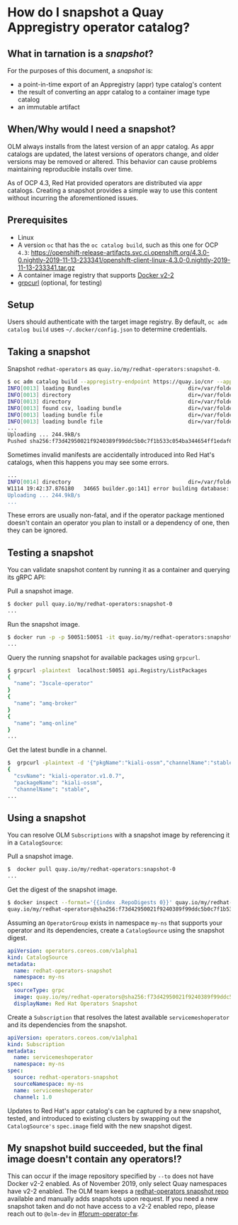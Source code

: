 # How do I snapshot a Quay Appregistry operator catalog?

## What in tarnation is a _snapshot_?

For the purposes of this document, a _snapshot_ is:

- a point-in-time export of an Appregistry (appr) type catalog's content
- the result of converting an appr catalog to a container image type catalog
- an immutable artifact

## When/Why would I need a snapshot?

OLM always installs from the latest version of an appr catalog. As appr catalogs are updated, the latest versions of operators change, and older versions may be removed or altered. This behavior can cause problems maintaining reproducible installs over time.

As of OCP 4.3, Red Hat provided operators are distributed via appr catalogs. Creating a snapshot provides a simple way to use this content without incurring the aforementioned issues.

## Prerequisites

- Linux
- A version `oc` that has the `oc catalog build`, such as this one for OCP `4.3`: https://openshift-release-artifacts.svc.ci.openshift.org/4.3.0-0.nightly-2019-11-13-233341/openshift-client-linux-4.3.0-0.nightly-2019-11-13-233341.tar.gz
- A container image registry that supports [Docker v2-2](https://docs.docker.com/registry/spec/manifest-v2-2/)
- [grpcurl](https://github.com/fullstorydev/grpcurl) (optional, for testing)

## Setup

Users should authenticate with the target image registry. By default, `oc adm catalog build` uses `~/.docker/config.json` to determine credentials. 

## Taking a snapshot

Snapshot `redhat-operators` as `quay.io/my/redhat-operators:snapshot-0`.

```sh
$ oc adm catalog build --appregistry-endpoint https://quay.io/cnr --appregistry-org redhat-operators --to=quay.io/my/redhat-operators:snapshot-0
INFO[0013] loading Bundles                               dir=/var/folders/st/9cskxqs53ll3wdn434vw4cd80000gn/T/300666084/manifests-829192605
INFO[0013] directory                                     dir=/var/folders/st/9cskxqs53ll3wdn434vw4cd80000gn/T/300666084/manifests-829192605 file=manifests-829192605 load=bundles
INFO[0013] directory                                     dir=/var/folders/st/9cskxqs53ll3wdn434vw4cd80000gn/T/300666084/manifests-829192605 file=3scale-operator load=bundles
INFO[0013] found csv, loading bundle                     dir=/var/folders/st/9cskxqs53ll3wdn434vw4cd80000gn/T/300666084/manifests-829192605 file=3scale-operator.v0.3.0.clusterserviceversion.yaml load=bundles
INFO[0013] loading bundle file                           dir=/var/folders/st/9cskxqs53ll3wdn434vw4cd80000gn/T/300666084/manifests-829192605/3scale-operator file=3scale-operator.package.yaml load=bundle
INFO[0013] loading bundle file                           dir=/var/folders/st/9cskxqs53ll3wdn434vw4cd80000gn/T/300666084/manifests-829192605/3scale-operator file=3scale-operator.v0.3.0.clusterserviceversion.yaml load=bundle
...
Uploading ... 244.9kB/s
Pushed sha256:f73d42950021f9240389f99ddc5b0c7f1b533c054ba344654ff1edaf6bf827e3 to quay.io/my/redhat-operators:snapshot-0
```

Sometimes invalid manifests are accidentally introduced into Red Hat's catalogs, when this happens you may see some errors.

```sh
...
INFO[0014] directory                                     dir=/var/folders/st/9cskxqs53ll3wdn434vw4cd80000gn/T/300666084/manifests-829192605 file=4.2 load=package
W1114 19:42:37.876180   34665 builder.go:141] error building database: error loading package into db: fuse-camel-k-operator.v7.5.0 specifies replacement that couldn't be found
Uploading ... 244.9kB/s
...
```

These errors are usually non-fatal, and if the operator package mentioned doesn't contain an operator you plan to install or a dependency of one, then they can be ignored.

## Testing a snapshot

You can validate snapshot content by running it as a container and querying its gRPC API:

Pull a snapshot image.

```sh
$ docker pull quay.io/my/redhat-operators:snapshot-0
...
```

Run the snapshot image.

```sh
$ docker run -p -p 50051:50051 -it quay.io/my/redhat-operators:snapshot-0
...
```

Query the running snapshot for available packages using `grpcurl`.

```sh
$ grpcurl -plaintext  localhost:50051 api.Registry/ListPackages
{
  "name": "3scale-operator"
}
{
  "name": "amq-broker"
}
{
  "name": "amq-online"
}
...
```

Get the latest bundle in a channel.

```sh
$  grpcurl -plaintext -d '{"pkgName":"kiali-ossm","channelName":"stable"}' localhost:50051 api.Registry/GetBundleForChannel
{
  "csvName": "kiali-operator.v1.0.7",
  "packageName": "kiali-ossm",
  "channelName": "stable",
...
```

## Using a snapshot

You can resolve OLM `Subscriptions` with a snapshot image by referencing it in a `CatalogSource`:

Pull a snapshot image.

```sh
$  docker pull quay.io/my/redhat-operators:snapshot-0
...
```

Get the digest of the snapshot image.

```sh
$ docker inspect --format='{{index .RepoDigests 0}}' quay.io/my/redhat-operators:snapshot-0
quay.io/my/redhat-operators@sha256:f73d42950021f9240389f99ddc5b0c7f1b533c054ba344654ff1edaf6bf827e3
```

Assuming an `OperatorGroup` exists in namespace `my-ns` that supports your operator and its dependencies, create a `CatalogSource` using the snapshot digest.

```yaml
apiVersion: operators.coreos.com/v1alpha1
kind: CatalogSource
metadata:
  name: redhat-operators-snapshot
  namespace: my-ns
spec:
  sourceType: grpc
  image: quay.io/my/redhat-operators@sha256:f73d42950021f9240389f99ddc5b0c7f1b533c054ba344654ff1edaf6bf827e3
  displayName: Red Hat Operators Snapshot
```

Create a `Subscription` that resolves the latest available `servicemeshoperator` and its dependencies from the snapshot.

```yaml
apiVersion: operators.coreos.com/v1alpha1
kind: Subscription
metadata:
  name: servicemeshoperator
  namespace: my-ns
spec:
  source: redhat-operators-snapshot
  sourceNamespace: my-ns
  name: servicemeshoperator
  channel: 1.0
```

Updates to Red Hat's appr catalog's can be captured by a new snapshot, tested, and introduced to existing clusters by swapping out the `CatalogSource's` `spec.image` field with the new snapshot digest.

## My snapshot build succeeded, but the final image doesn't contain any operators!?

This can occur if the image repository specified by `--to` does not have Docker v2-2 enabled. As of November 2019, only select Quay namespaces have v2-2 enabled. The OLM team keeps a [redhat-operators snapshot repo](https://quay.io/repository/operator-framework/redhat-operators) available and manually adds snapshots upon request. If you need a new snapshot taken and do not have access to a v2-2 enabled repo, please reach out to `@olm-dev` in [#forum-operator-fw](https://coreos.slack.com/archives/C3VS0LV41).
